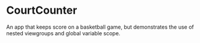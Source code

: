 # CourtCounter
An app that keeps score on a basketball game, but demonstrates the use of nested viewgroups and global variable scope.
